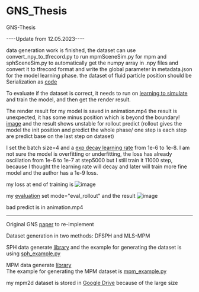 # GNS_Thesis

GNS-Thesis


----Update from 12.05.2023----

data generation work is finished, the dataset can use convert_npy_to_tfrecord.py to run mpmSceneSim.py for mpm and sphSceneSim.py to automatically get the numpy array in .npy files and convert it to tfrecord format and write the global parameter in metadata.json for the model learning phase. the dataset of fluid particle position should be Serialization as [code](https://github.com/google-deepmind/deepmind-research/blob/f5de0ede8430809180254ee957abf36ed62579ef/learning_to_simulate/reading_utils.py#L22C1-L22C1)  

To evaluate if the dataset is correct, it needs to run on [learning to simulate](https://github.com/google-deepmind/deepmind-research/blob/f5de0ede8430809180254ee957abf36ed62579ef/learning_to_simulate/train.py) and train the model, and then get the render result.



The render result for my model is saved in animation.mp4 the result is unexpected, it has some minus position which is beyond the boundary! [image](https://github.com/BoyuanTang331/GNS_Thesis/assets/117408630/67175b2e-850d-435c-86f8-1948a8cf1e1e) and the result shows unstable for rollout predict (rollout gives the model the init position and predict the whole phase/ one step is each step are predict base on the last step on dataset)

I set the batch size=4 and a [exp decay learning rate](https://github.com/google-deepmind/deepmind-research/blob/f5de0ede8430809180254ee957abf36ed62579ef/learning_to_simulate/train.py#L351) from 1e-6 to 1e-8. I am not sure the model is overfitting or underfitting, the loss has already oscillation from 1e-6 to 1e-7 at step5000 but I still train it 11000 step, because I thought the learning rate will decay and later will train more fine model and the author has a 1e-9 loss.

my loss at end of training is ![image](https://github.com/BoyuanTang331/GNS_Thesis/assets/117408630/d2ac9854-564f-40c1-8aec-872096233b1f)



my [evaluation](https://github.com/google-deepmind/deepmind-research/blob/f5de0ede8430809180254ee957abf36ed62579ef/learning_to_simulate/train.py) set mode="eval_rollout" and the result ![image](https://github.com/BoyuanTang331/GNS_Thesis/assets/117408630/730eb791-3b5c-4443-bdfa-c023ffceb6a9)

bad predict is in animation.mp4 




----------------------------------------------------------------------------------------------------------------------------------------
Original GNS [paper](https://github.com/google-deepmind/deepmind-research/tree/master/learning_to_simulate) to re-implement

Dataset generation in two methods: DFSPH and MLS-MPM

SPH data generate [library](https://github.com/InteractiveComputerGraphics/SPlisHSPlasH)    and the example for generating the dataset is using [sph_example.py](https://github.com/InteractiveComputerGraphics/SPlisHSPlasH/blob/8454e9f454fef20771dfe98d318904da62764b4c/pySPlisHSPlasH/examples/custom_scene.py#L4)  

MPM data generate [library](https://github.com/yuanming-hu/taichi_mpm)    
The example for generating the MPM dataset is [mpm_example.py](https://github.com/taichi-dev/test_actions/blob/e5ed25678acfbe3eff49f4ac05345b183876890f/python/taichi/examples/simulation/mpm3d.py) 

my mpm2d dataset is stored in [Google Drive](https://drive.google.com/drive/folders/1-KhKdztRIIGeD8T_Dw_qaK16eFFbKI-B?usp=drive_link) because of the large size


